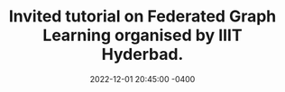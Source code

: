 ---
title: "Invited tutorial on Federated Graph Learning organised by IIIT Hyderbad."
date: 2022-12-01 20:45:00 -0400
---